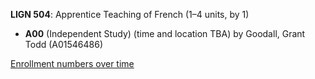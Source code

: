 **LIGN 504**: Apprentice Teaching of French (1–4 units, by 1)

- **A00** (Independent Study) (time and location TBA) by Goodall, Grant Todd (A01546486)

[Enrollment numbers over time](./LIGN504.tsv)
